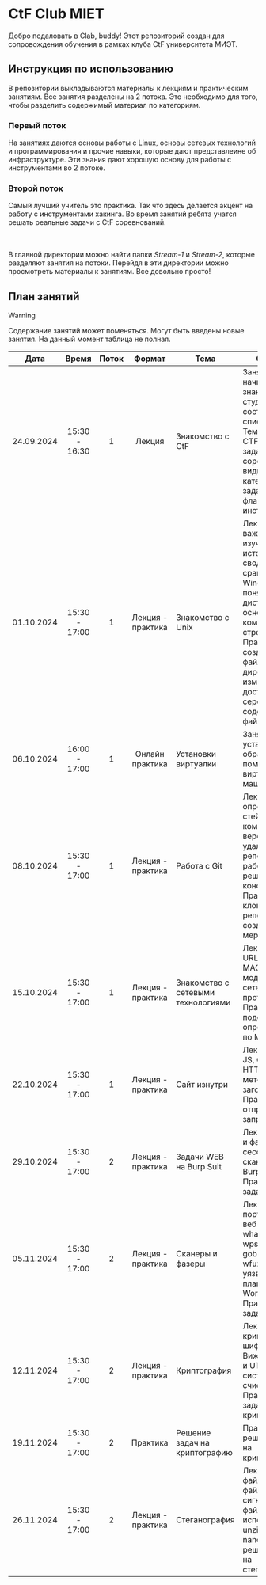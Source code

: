 # CtF Club MIET
Добро подаловать в Clab, buddy! Этот репозиторий создан для сопровождения обучения в рамках клуба CtF университета МИЭТ.

## Инструкция по использованию
В репозитории выкладываются материалы к лекциям и практическим занятиям. Все занятия разделены на 2 потока. Это необходимо для того, чтобы разделить содержимый материал по категориям.

### Первый поток
На занятиях даются основы работы с Linux, основы сетевых технологий и программирования и прочие навыки, которые дают представлеине об инфраструктуре. Эти знания дают хорошую основу для работы с инструментами во 2 потоке.

### Второй поток
Самый лучший учитель это практика. Так что здесь делается акцент на работу с инструментами хакинга. Во время занятий ребята учатся решать реальные задачи с CtF соревнований.

<br><br>
В главной директории можно найти папки *Stream-1* и *Stream-2*, которые разделяют занятия на потоки. Перейдя в эти директории можно просмотреть материалы к занятиям. Все довольно просто!

## План занятий
> [!WARNING]
> Содержание занятий может поменяться. Могут быть введены новые занятия. На данный момент таблица не полная.

| Дата	| Время	| Поток	| Формат	| Тема | Описание |
|:---:|:---:|:---:|:---:|---|---|
| 24.09.2024 |	15:30 - 16:30 |	1 |	Лекция |	Знакомство с CtF |	Занятие начинается с знакомства со студентами и составления списка группы. Темы: что такое CTF, цели и задачи CTF-соревнований, виды CTF, категории заданий, типы флагов, инструментарий. |
| 01.10.2024 |	15:30 - 17:00 |	1 |	Лекция - практика |	Знакомство с Unix |	Лекция: важность изучения Linux, историческая сводка, сравнение Windows и Linux, понятие дистрибутива, основы командной строки. Практика: создание файлов и директорий, изменение прав доступа, серфинг по содержимому файлов. |
| 06.10.2024 |	16:00 - 17:00 |	1 |	Онлайн практика |	Установки виртуалки |	Занятие по установке образа Linux с помощью виртуальной машины. |
| 08.10.2024 |	15:30 - 17:00 |	1 |	Лекция - практика |	Работа с Git |	Лекция: определение Git, стейдж, коммиты, ветки, версии, удаленный репозиторий, работа с GitHub, решение конфликтов. Практика: клонирование репозитория, создание веток, мерджинг. |
| 15.10.2024 |	15:30 - 17:00 |	1 |	Лекция - практика |	Знакомство с сетевыми технологиями |	Лекция: сети, URL, DNS, IP и MAC адреса, модель OSI, сетевые протоколы. Практика: подсчет IP, определение IP по MAC. |
| 22.10.2024 |	15:30 - 17:00 |	1 |	Лекция - практика |	Сайт изнутри |	Лекция: HTML, JS, CSS, HTTP/HTTPS, методы и заголовки. Практика: отправка запросов. |
| 29.10.2024 |	15:30 - 17:00 |	2 |	Лекция - практика |	Задачи WEB на Burp Suit |	Лекция: сканеры и фазеры, сессии и cookie, сканер запросов Burp Suit. Практика: задачи на WEB. |
| 05.11.2024 |	15:30 - 17:00 |	2 |	Лекция - практика |	Сканеры и фазеры |	Лекция: сканер портов Nmap, веб-сканеры whatweb и wpscan, фаззеры gobuster & wfuzz, RCE в уязвимом плагине WordPress. Практика: задачи на WEB. |
| 12.11.2024 |	15:30 - 17:00 |	2 |	Лекция - практика |	Криптография |	Лекция: криптография, шифры Цезаря и Вижинера, ASCII и UTF-8, системы счисления Base. Практика: задачи по криптографии. |
| 19.11.2024 |	15:30 - 17:00 |	2 |	Практика |	Решение задач на криптографию |	Практика: решение задач на криптографию. |
| 26.11.2024 |	15:30 - 17:00 |	2 |	Лекция - практика |	Стеганография |	Лекция: данные, файлы, форматы файлов, сигнатуры файлов, использование unzip, file, cat, nano. Практика: решение задач на стеганографию. |